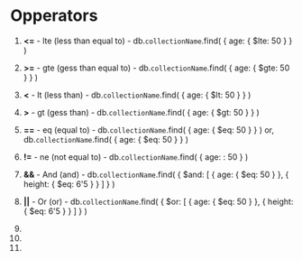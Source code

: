 # Opperators

1. __<=__  -  lte (less than equal to)  -  db.`collectionName`.find( { age: { $lte: 50 } } )

2. __>=__  -  gte (gess than equal to)  -  db.`collectionName`.find( { age: { $gte: 50 } } )

3. __<__  -  lt (less than)  -  db.`collectionName`.find( { age: { $lt: 50 } } )

4. __>__  -  gt (gess than)  -  db.`collectionName`.find( { age: { $gt: 50 } } )

5. __==__  -  eq (equal to)  -  db.`collectionName`.find( { age: { $eq: 50 } } )
or, db.`collectionName`.find( { age: { $eq: 50 } } )

6. __!=__  -  ne (not equal to)  -  db.`collectionName`.find( { age: : 50 } )

7. __&&__  -  And (and)  -  db.`collectionName`.find( { $and: [ { age: { $eq: 50 } }, { height: { $eq: 6'5 } } ] } )

8. __||__  -  Or (or)  -  db.`collectionName`.find( { $or: [ { age: { $eq: 50 } }, { height: { $eq: 6'5 } } ] } )

9. 


10. 


11. 